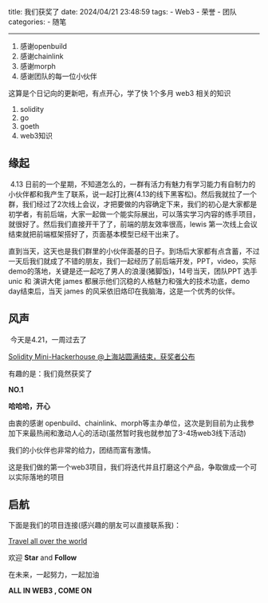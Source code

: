 title: 我们获奖了
date: 2024/04/21 23:48:59
tags: 
    - Web3
    - 荣誉
    - 团队
categories: 
    - 随笔

---



1. 感谢openbuild
2. 感谢chainlink
3. 感谢morph
4. 感谢团队的每一位小伙伴

这算是个日记向的更新吧，有点开心，学了快 1个多月 web3 相关的知识

1. solidity
2. go
3. goeth
4. web3知识

## 缘起

​        4.13 日前的一个星期，不知道怎么的，一群有活力有魅力有学习能力有自制力的小伙伴都和我产生了联系，说一起打比赛(4.13的线下黑客松)。然后我就拉了一个群，我们经过了2次线上会议，才把要做的内容确定下来，我们的初心是大家都是初学者，有前后端，大家一起做一个能实际展出，可以落实学习内容的练手项目，就很好了。然后我们直接开干了了，前端的朋友效率很高，lewis 第一次线上会议结束就把前端框架搭好了，页面基本模型已经干出来了。

​       直到当天，这天也是我们群里的小伙伴面基的日子。到场后大家都有点含蓄，不过一天后我们就成了不错的朋友，我们一起经历了前后端开发，PPT，video，实际demo的落地，关键是还一起吃了男人的浪漫(猪脚饭)，14号当天，团队PPT 选手 unic 和 演讲大佬 james 都展示他们沉稳的人格魅力和强大的技术功底，demo day结束后，当天 james 的风采依旧烙印在我脑海，这是一个优秀的伙伴。

## 风声

​        今天是4.21，一周过去了

[Solidity Mini-Hackerhouse @上海站圆满结束，获奖者公布](https://mp.weixin.qq.com/s/t3I7_uPr5aEEoYsjVTS31Q)

有趣的是：我们竟然获奖了

**NO.1**

**哈哈哈，开心**

由衷的感谢 openbuild、chainlink、morph等主办单位，这次是到目前为止我参加下来最热闹和激动人心的活动(虽然暂时我也就参加了3-4场web3线下活动)
  	
我们的小伙伴也非常的给力，团结而富有激情。
  	
这是我们做的第一个web3项目，我们将迭代并且打磨这个产品，争取做成一个可以实际落地的项目

## 启航

下面是我们的项目连接(感兴趣的朋友可以直接联系我)：

[Travel all over the world](https://github.com/composable-NFT/Documentation)

欢迎 **Star** and **Follow**

在未来，一起努力，一起加油

**ALL IN WEB3 , COME ON**
